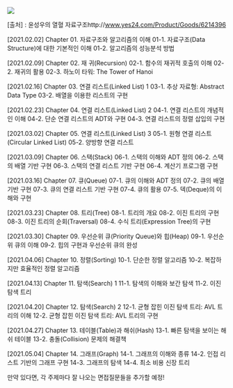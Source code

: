 ![](https://images.velog.io/images/humblechoi/post/c6c71582-35ae-4cca-81e6-1438e67e05da/image.png)

[출처] : 윤성우의 열혈 자료구조http://www.yes24.com/Product/Goods/6214396

[2021.02.02]
Chapter 01. 자료구조와 알고리즘의 이해
01-1. 자료구조(Data Structure)에 대한 기본적인 이해
01-2. 알고리즘의 성능분석 방법

[2021.02.09]
Chapter 02. 재 귀(Recursion)
02-1. 함수의 재귀적 호출의 이해
02-2. 재귀의 활용
02-3. 하노이 타워: The Tower of Hanoi

[2021.02.16]
Chapter 03. 연결 리스트(Linked List) 1
03-1. 추상 자료형: Abstract Data Type
03-2. 배열을 이용한 리스트의 구현


[2021.02.23]
Chapter 04. 연결 리스트(Linked List) 2
04-1. 연결 리스트의 개념적인 이해
04-2. 단순 연결 리스트의 ADT와 구현
04-3. 연결 리스트의 정렬 삽입의 구현

[2021.03.02]
Chapter 05. 연결 리스트(Linked List) 3
05-1. 원형 연결 리스트(Circular Linked List)
05-2. 양방향 연결 리스트

[2021.03.09]
Chapter 06. 스택(Stack)
06-1. 스택의 이해와 ADT 정의
06-2. 스택의 배열 기반 구현
06-3. 스택의 연결 리스트 기반 구현
06-4. 계산기 프로그램 구현

[2021.03.16]
Chapter 07. 큐(Queue)
07-1. 큐의 이해와 ADT 정의
07-2. 큐의 배열 기반 구현
07-3. 큐의 연결 리스트 기반 구현
07-4. 큐의 활용
07-5. 덱(Deque)의 이해와 구현

[2021.03.23]
Chapter 08. 트리(Tree)
08-1. 트리의 개요
08-2. 이진 트리의 구현
08-3. 이진 트리의 순회(Traversal)
08-4. 수식 트리(Expression Tree)의 구현

[2021.03.30]
Chapter 09. 우선순위 큐(Priority Queue)와 힙(Heap)
09-1. 우선순위 큐의 이해
09-2. 힙의 구현과 우선순위 큐의 완성

[2021.04.06]
Chapter 10. 정렬(Sorting)
10-1. 단순한 정렬 알고리즘
10-2. 복잡하지만 효율적인 정렬 알고리즘

[2021.04.13]
Chapter 11. 탐색(Search) 1
11-1. 탐색의 이해와 보간 탐색
11-2. 이진 탐색 트리

[2021.04.20]
Chapter 12. 탐색(Search) 2
12-1. 균형 잡힌 이진 탐색 트리: AVL 트리의 이해
12-2. 균형 잡힌 이진 탐색 트리: AVL 트리의 구현

[2021.04.27]
Chapter 13. 테이블(Table)과 해쉬(Hash)
13-1. 빠른 탐색을 보이는 해쉬 테이블
13-2. 충돌(Collision) 문제의 해결책

[2021.05.04]
Chapter 14. 그래프(Graph)
14-1. 그래프의 이해와 종류
14-2. 인접 리스트 기반의 그래프 구현
14-3. 그래프의 탐색
14-4. 최소 비용 신장 트리

만약 있다면, 각 주제마다 잘 나오는 면접질문들을 추가할 예정!

